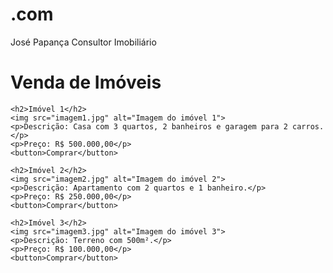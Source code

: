 # .com
José Papança Consultor Imobiliário
<!DOCTYPE html>
<html>
  <head>
    <title>Venda de Imóveis</title>
  </head>
  <body>
    <h1>Venda de Imóveis</h1>
    
    <h2>Imóvel 1</h2>
    <img src="imagem1.jpg" alt="Imagem do imóvel 1">
    <p>Descrição: Casa com 3 quartos, 2 banheiros e garagem para 2 carros.</p>
    <p>Preço: R$ 500.000,00</p>
    <button>Comprar</button>
    
    <h2>Imóvel 2</h2>
    <img src="imagem2.jpg" alt="Imagem do imóvel 2">
    <p>Descrição: Apartamento com 2 quartos e 1 banheiro.</p>
    <p>Preço: R$ 250.000,00</p>
    <button>Comprar</button>
    
    <h2>Imóvel 3</h2>
    <img src="imagem3.jpg" alt="Imagem do imóvel 3">
    <p>Descrição: Terreno com 500m².</p>
    <p>Preço: R$ 100.000,00</p>
    <button>Comprar</button>
  </body>
</html>
